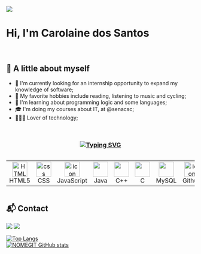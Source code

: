 ![](https://komarev.com/ghpvc/?username=carolainesantos&color=9745F5)

<h1>Hi, I'm Carolaine dos Santos</h1>

<br>

<h2>🌸 A little about myself</h2> 

- 🚀 I'm currently looking for an internship opportunity to expand my knowledge of software;
- 🌟 My favorite hobbies include reading, listening to music and cycling;
- 🌱 I'm learning about programming logic and some languages;
- 🎓 I'm doing my courses about IT, at @senacsc;
- 👩🏻‍💻 Lover of technology;




<br>

  <h3 align="center"><a href="https://git.io/typing-svg"><img src="https://readme-typing-svg.demolab.com?font=.=500&size=28&pause=0&duration=5000&color=9745F5&center=true&width=700&lines=🛠️ Languages and Tools under study;🛠️ Languages and Tools under study" alt="Typing SVG" /></a></h3>
<p align="center">
<p align="center">
<div style="display: flex; align-items: flex-start; align: center">
<table align="center">
  <tr>
    <td align="center"  width="96">
        <img src="https://skillicons.dev/icons?i=html" width="40" height="40" alt="HTML5" />
      <br>HTML5
    </td>
    <td align="center" width="96">
        <img src="https://skillicons.dev/icons?i=css" width="40" height="40" alt="css" />
      <br>CSS
    </td>
    <td align="center" width="96">
        <img src="https://techstack-generator.vercel.app/js-icon.svg" alt="icon" width="40" height="40" />
      <br>JavaScript
    </td>
    <td align="center" width="96">
        <img src="https://cdn.jsdelivr.net/gh/devicons/devicon/icons/java/java-original.svg" width="40" height="40" />
      <br>Java
    </td>
    <td align="center" width="96">
        <img src="https://cdn.jsdelivr.net/gh/devicons/devicon/icons/cplusplus/cplusplus-line.svg" width="40" height="40"/> <img 
      <br>C++
      </td>
    <td align="center" width="96">
        <img src="https://cdn.jsdelivr.net/gh/devicons/devicon/icons/c/c-original.svg" width="40" height="40"/>
      <br>C
    </td>
    <td align="center" width="96">
        <img src="https://cdn.jsdelivr.net/gh/devicons/devicon/icons/mysql/mysql-original.svg" width="40" height="40"/>
      <br>MySQL
    </td>
    <td align="center" width="96">
        <img src="https://techstack-generator.vercel.app/github-icon.svg" alt="icon" width="40" height="40" />
      <br>Github
    </td>
    <td align="center" width="96"> 
        <img src="https://user-images.githubusercontent.com/25181517/192108372-f71d70ac-7ae6-4c0d-8395-51d8870c2ef0.png" width="40" height="40" alt="Git" />
      <br>Git
    <td align="center" width="96">
        <img src="https://skillicons.dev/icons?i=vscode" width="40" height="40" alt="VsCode" />
      <br>VsCode
    </td>
  </tr>
</table>
<br><br>
</div>


<h2>📬 Contact</h2>


<a href="https://www.linkedin.com/in/carolaine-dos-santos-0ab300231/" target="_blank"><img src="https://img.shields.io/badge/-LinkedIn-%230077B5?style=for-the-badge&logo=linkedin&logoColor=white" target="_blank"></a>
<a href = "mailto:carolainedossants@gmail.com"><img src="https://img.shields.io/badge/Gmail-D14836?style=for-the-badge&logo=gmail&logoColor=white" target="_blank"></a>



 
[![Top Langs](https://github-readme-stats.vercel.app/api/top-langs/?username=carolainesantos&show&layout=compact&theme=midnight-purple)](https://github.com/carolainesantos/)<br>
[![NOMEGIT GitHub stats](https://github-readme-stats.vercel.app/api?username=carolainesantos&show_icons=true&theme=midnight-purple)
](https://github.com/carolainesantos/)
